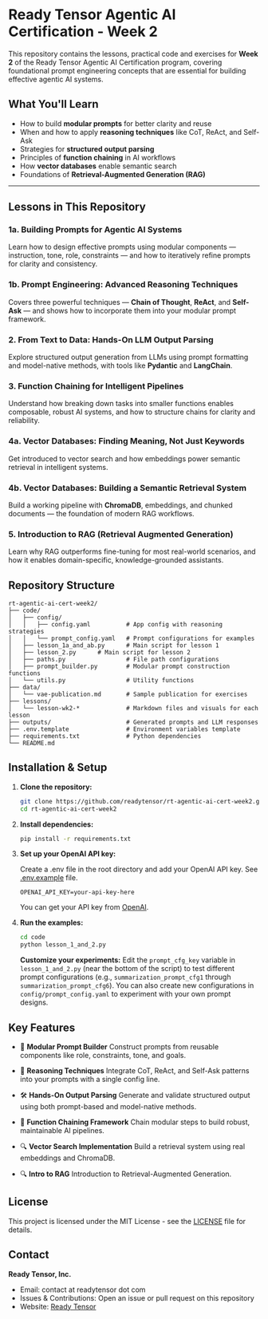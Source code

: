 # Ready Tensor Agentic AI Certification - Week 2

This repository contains the lessons, practical code and exercises for **Week 2** of the Ready Tensor Agentic AI Certification program, covering foundational prompt engineering concepts that are essential for building effective agentic AI systems.

## What You'll Learn

- How to build **modular prompts** for better clarity and reuse
- When and how to apply **reasoning techniques** like CoT, ReAct, and Self-Ask
- Strategies for **structured output parsing**
- Principles of **function chaining** in AI workflows
- How **vector databases** enable semantic search
- Foundations of **Retrieval-Augmented Generation (RAG)**

---

## Lessons in This Repository

### 1a. Building Prompts for Agentic AI Systems

Learn how to design effective prompts using modular components — instruction, tone, role, constraints — and how to iteratively refine prompts for clarity and consistency.

### 1b. Prompt Engineering: Advanced Reasoning Techniques

Covers three powerful techniques — **Chain of Thought**, **ReAct**, and **Self-Ask** — and shows how to incorporate them into your modular prompt framework.

### 2. From Text to Data: Hands-On LLM Output Parsing

Explore structured output generation from LLMs using prompt formatting and model-native methods, with tools like **Pydantic** and **LangChain**.

### 3. Function Chaining for Intelligent Pipelines

Understand how breaking down tasks into smaller functions enables composable, robust AI systems, and how to structure chains for clarity and reliability.

### 4a. Vector Databases: Finding Meaning, Not Just Keywords

Get introduced to vector search and how embeddings power semantic retrieval in intelligent systems.

### 4b. Vector Databases: Building a Semantic Retrieval System

Build a working pipeline with **ChromaDB**, embeddings, and chunked documents — the foundation of modern RAG workflows.

### 5. Introduction to RAG (Retrieval Augmented Generation)

Learn why RAG outperforms fine-tuning for most real-world scenarios, and how it enables domain-specific, knowledge-grounded assistants.

## Repository Structure

```
rt-agentic-ai-cert-week2/
├── code/
│   ├── config/
│   │   ├── config.yaml          # App config with reasoning strategies
│   │   └── prompt_config.yaml   # Prompt configurations for examples
│   ├── lesson_1a_and_ab.py      # Main script for lesson 1
│   ├── lesson_2.py      # Main script for lesson 2
│   ├── paths.py                 # File path configurations
│   ├── prompt_builder.py        # Modular prompt construction functions
│   └── utils.py                 # Utility functions
├── data/
│   └── vae-publication.md       # Sample publication for exercises
├── lessons/
│   └── lesson-wk2-*             # Markdown files and visuals for each lesson
├── outputs/                     # Generated prompts and LLM responses
├── .env.template                # Environment variables template
├── requirements.txt             # Python dependencies
└── README.md
```

## Installation & Setup

1. **Clone the repository:**

   ```bash
   git clone https://github.com/readytensor/rt-agentic-ai-cert-week2.git
   cd rt-agentic-ai-cert-week2
   ```

2. **Install dependencies:**

   ```bash
   pip install -r requirements.txt
   ```

3. **Set up your OpenAI API key:**

   Create a .env file in the root directory and add your OpenAI API key.
   See [.env.example](https://github.com/readytensor/rt-agentic-ai-cert-week2/blob/main/.env.example) file.

   ```
   OPENAI_API_KEY=your-api-key-here
   ```

   You can get your API key from [OpenAI](https://platform.openai.com/api-keys).

4. **Run the examples:**
   ```bash
   cd code
   python lesson_1_and_2.py
   ```
   **Customize your experiments:** Edit the `prompt_cfg_key` variable in `lesson_1_and_2.py` (near the bottom of the script) to test different prompt configurations (e.g., `summarization_prompt_cfg1` through `summarization_prompt_cfg6`). You can also create new configurations in `config/prompt_config.yaml` to experiment with your own prompt designs.

## Key Features

- 🧩 **Modular Prompt Builder**
  Construct prompts from reusable components like role, constraints, tone, and goals.

- 🧠 **Reasoning Techniques**
  Integrate CoT, ReAct, and Self-Ask patterns into your prompts with a single config line.

- 🛠️ **Hands-On Output Parsing**
  Generate and validate structured output using both prompt-based and model-native methods.

- 🔗 **Function Chaining Framework**
  Chain modular steps to build robust, maintainable AI pipelines.

- 🔍 **Vector Search Implementation**
  Build a retrieval system using real embeddings and ChromaDB.

* 🔍 **Intro to RAG**
  Introduction to Retrieval-Augmented Generation.

## License

This project is licensed under the MIT License - see the [LICENSE](LICENSE) file for details.

## Contact

**Ready Tensor, Inc.**

- Email: contact at readytensor dot com
- Issues & Contributions: Open an issue or pull request on this repository
- Website: [Ready Tensor](https://readytensor.com)
